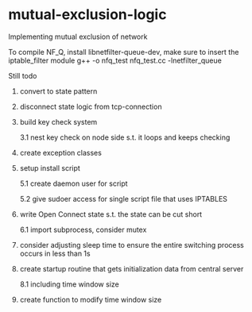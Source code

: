 mutual-exclusion-logic
======================

Implementing mutual exclusion of network 

To compile NF_Q,
install libnetfilter-queue-dev, make sure to insert the iptable_filter module
g++ -o nfq_test nfq_test.cc -lnetfilter_queue

Still todo

1. convert to state pattern

2. disconnect state logic from tcp-connection

3. build key check system

	3.1 nest key check on node side s.t. it loops and keeps checking
	
4. create exception classes

5. setup install script

	5.1 create daemon user for script
	
	5.2 give sudoer access for single script file that uses IPTABLES
	
6. write Open Connect state s.t. the state can be cut short

	6.1 import subprocess, consider mutex
	
7. consider adjusting sleep time to ensure the entire switching process occurs in less than 1s

8. create startup routine that gets initialization data from central server

	8.1 including time window size

9. create function to modify time window size


